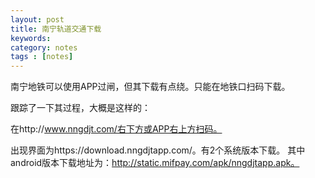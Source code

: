 ```yaml
---
layout: post
title: 南宁轨道交通下载
keywords: 
category: notes
tags : [notes]
---
```

南宁地铁可以使用APP过闸，但其下载有点绕。只能在地铁口扫码下载。
<!-- more -->
跟踪了一下其过程，大概是这样的：

在http://www.nngdjt.com/右下方或APP右上方扫码。

出现界面为https://download.nngdjtapp.com/。有2个系统版本下载。
其中android版本下载地址为：http://static.mifpay.com/apk/nngdjtapp.apk。
